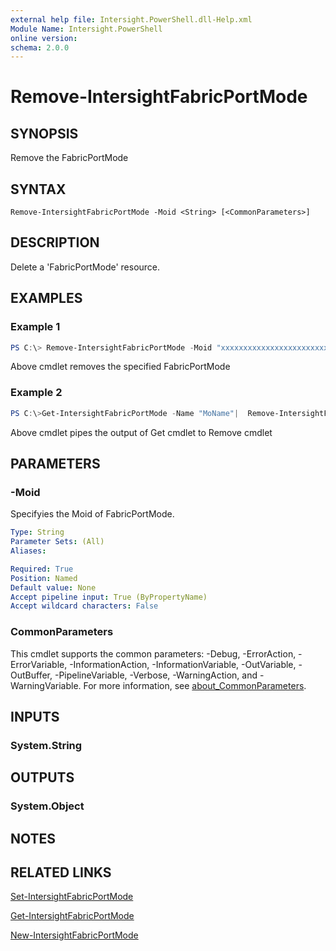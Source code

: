 ```yaml
---
external help file: Intersight.PowerShell.dll-Help.xml
Module Name: Intersight.PowerShell
online version:
schema: 2.0.0
---
```


# Remove-IntersightFabricPortMode

## SYNOPSIS
Remove the FabricPortMode

## SYNTAX

```
Remove-IntersightFabricPortMode -Moid <String> [<CommonParameters>]
```

## DESCRIPTION
Delete a &apos;FabricPortMode&apos; resource.

## EXAMPLES

### Example 1
```powershell
PS C:\> Remove-IntersightFabricPortMode -Moid "xxxxxxxxxxxxxxxxxxxxxxxxxxx"
```
Above cmdlet removes the specified FabricPortMode 

### Example 2
```powershell
PS C:\>Get-IntersightFabricPortMode -Name "MoName"|  Remove-IntersightFabricPortMode
```
Above cmdlet pipes the output of Get cmdlet to Remove cmdlet

## PARAMETERS

### -Moid
Specifyies the Moid of FabricPortMode.

```yaml
Type: String
Parameter Sets: (All)
Aliases:

Required: True
Position: Named
Default value: None
Accept pipeline input: True (ByPropertyName)
Accept wildcard characters: False
```

### CommonParameters
This cmdlet supports the common parameters: -Debug, -ErrorAction, -ErrorVariable, -InformationAction, -InformationVariable, -OutVariable, -OutBuffer, -PipelineVariable, -Verbose, -WarningAction, and -WarningVariable. For more information, see [about_CommonParameters](http://go.microsoft.com/fwlink/?LinkID=113216).

## INPUTS

### System.String

## OUTPUTS

### System.Object
## NOTES

## RELATED LINKS

[Set-IntersightFabricPortMode](./Set-IntersightFabricPortMode.md)

[Get-IntersightFabricPortMode](./Get-IntersightFabricPortMode.md)

[New-IntersightFabricPortMode](./New-IntersightFabricPortMode.md)


